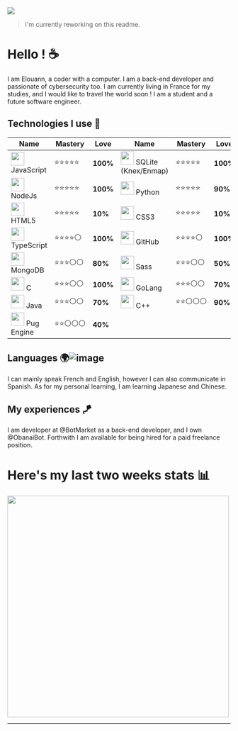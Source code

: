 <img src="https://cdn.discordapp.com/attachments/1012372287640567948/1034734723022467082/photo-1619410283995-43d9134e7656crop.jpg"/>

> I'm currently reworking on this readme.

# Hello ! :coffee:

I am Elouann, a coder with a computer. I am a back-end developer and passionate of cybersecurity too. I am currently living in France for my studies, and I would like to travel the world soon !
I am a student and a future software engineer.

## Technologies I use :tea:

|Name|Mastery|Love|Name|Mastery|Love|
|-|-|-|-|-|-|
|<img src="https://i.imgur.com/1xUExTn.png" width="30px"/> JavaScript|⭐⭐⭐⭐⭐|**100%**|<img src="https://i.imgur.com/QMwQBYc.png" width="30px"/> SQLite (Knex/Enmap)|⭐⭐⭐⭐⭐|**100%**|
|<img src="https://i.imgur.com/ERkg0DN.png" width="30px"/> NodeJs|⭐⭐⭐⭐⭐|**100%**|<img src="https://i.imgur.com/R6DjUi7.png" width="30px"/> Python|⭐⭐⭐⭐⭐|**90%**|
|<img src="https://i.imgur.com/kXIpCEW.png" width="30px"/> HTML5|⭐⭐⭐⭐⭐|**10%**|<img src="https://i.imgur.com/A0GhGi4.png" width="30px"/> CSS3|⭐⭐⭐⭐⭐|**10%**|
|<img src="https://i.imgur.com/thQmc8L.png" width="30px"/> TypeScript|⭐⭐⭐⭐⚪|**100%**|<img src="https://i.imgur.com/Hdkky0C.png" width="30px"/> GitHub|⭐⭐⭐⭐⚪|**100%**|
|<img src="https://i.imgur.com/jsTyeMB.png" width="30px"/> MongoDB|⭐⭐⭐⚪⚪|**80%**|<img src="https://i.imgur.com/UWo9uKa.png" width="30px"/> Sass|⭐⭐⭐⚪⚪|**50%**|
|<img src="https://i.imgur.com/X48rSkK.png" width="30px"/> C|⭐⭐⭐⚪⚪|**100%**|<img src="https://i.imgur.com/KCPM1Og.png" width="30px"/> GoLang|⭐⭐⭐⚪⚪|**70%**|
|<img src="https://i.imgur.com/MwzkpKi.png" width="30px"/> Java|⭐⭐⭐⚪⚪|**70%**|<img src="https://i.imgur.com/tYUDEIn.png" width="30px"/> C++|⭐⭐⚪⚪⚪|**90%**|
|<img src="https://i.imgur.com/vjM4X6W.png" width="30px"/> Pug Engine|⭐⭐⚪⚪⚪|**40%**|

## Languages 🌍![image](https://user-images.githubusercontent.com/80158828/211870348-43ffa159-29d5-4d29-a184-000c6c925378.png)


I can mainly speak French and English, however I can also communicate in Spanish. As for my personal learning, I am learning Japanese and Chinese.

## My experiences 🪁

I am developer at @BotMarket as a back-end developer, and I own @ObanaiBot. Forthwith I am available for being hired for a paid freelance position.

# Here's my last two weeks stats :bar_chart: 

<img width="500px" src="https://github-readme-stats.vercel.app/api/wakatime?username=pxndxdev&theme=light">

---

<div style="text-align:center">
    <img src="https://komarev.com/ghpvc/?username=PxndxDev&style=flat-square&color=blue" alt=""/>
    <img src="https://wakatime.com/badge/user/1f18b09f-6cf2-4aa1-a256-b88b4b5616fe.svg" alt="">
</div>
